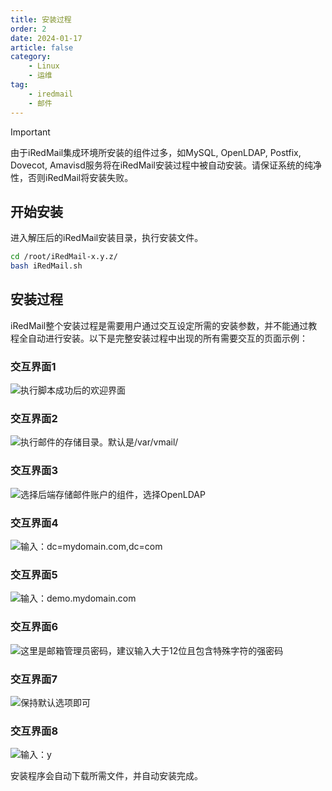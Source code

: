 ```yaml
---
title: 安装过程
order: 2
date: 2024-01-17
article: false
category:
    - Linux
    - 运维
tag:
    - iredmail
    - 邮件
---
```

> [!important]
> 由于iRedMail集成环境所安装的组件过多，如MySQL, OpenLDAP, Postfix, Dovecot, Amavisd服务将在iRedMail安装过程中被自动安装。请保证系统的纯净性，否则iRedMail将安装失败。

## 开始安装

进入解压后的iRedMail安装目录，执行安装文件。

```bash
cd /root/iRedMail-x.y.z/
bash iRedMail.sh
```

## 安装过程

iRedMail整个安装过程是需要用户通过交互设定所需的安装参数，并不能通过教程全自动进行安装。以下是完整安装过程中出现的所有需要交互的页面示例：

### 交互界面1

![执行脚本成功后的欢迎界面](https://docs.iredmail.org/images/installation/welcome.png)

### 交互界面2

![执行邮件的存储目录。默认是/var/vmail/](https://docs.iredmail.org/images/installation/mail\_storage.png)

### 交互界面3

![选择后端存储邮件账户的组件，选择OpenLDAP](https://docs.iredmail.org/images/installation/backends.png)

### 交互界面4

![输入：dc=mydomain.com,dc=com](https://docs.iredmail.org/images/installation/ldap\_suffix.png)

### 交互界面5

![输入：demo.mydomain.com](https://docs.iredmail.org/images/installation/first\_domain.png)

### 交互界面6

![这里是邮箱管理员密码，建议输入大于12位且包含特殊字符的强密码](https://docs.iredmail.org/images/installation/admin\_pw.png)

### 交互界面7

![保持默认选项即可](https://docs.iredmail.org/images/installation/optional\_components.png)

### 交互界面8

![输入：y](https://docs.iredmail.org/images/installation/review.png)

安装程序会自动下载所需文件，并自动安装完成。
